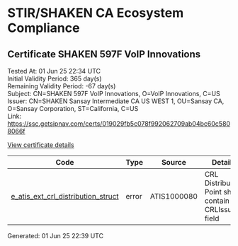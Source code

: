 # STIR/SHAKEN CA Ecosystem Compliance

## Certificate SHAKEN 597F VoIP Innovations

Tested At: 01 Jun 25 22:34 UTC\
Initial Validity Period: 365 day(s)\
Remaining Validity Period: -67 day(s)\
Subject: CN=SHAKEN 597F VoIP Innovations, O=VoIP Innovations, C=US\
Issuer: CN=SHAKEN Sansay Intermediate CA US WEST 1, OU=Sansay CA, O=Sansay Corporation, ST=California, C=US\
Link: https://ssc.getsipnav.com/certs/019029fb5c078f992062709ab04bc60c5808066f

[View certificate details](https://x509.io/?cert=MIICsjCCAlmgAwIBAgIUQpx8cHEeOCDwuOHerm%2FzJiJklr0wCgYIKoZIzj0EAwIwgYUxCzAJBgNVBAYTAlVTMRMwEQYDVQQIDApDYWxpZm9ybmlhMRswGQYDVQQKDBJTYW5zYXkgQ29ycG9yYXRpb24xEjAQBgNVBAsMCVNhbnNheSBDQTEwMC4GA1UEAwwnU0hBS0VOIFNhbnNheSBJbnRlcm1lZGlhdGUgQ0EgVVMgV0VTVCAxMB4XDTI0MDMyNjEzNTU1NFoXDTI1MDMyNjEzNTU1NFowTzELMAkGA1UEBhMCVVMxGTAXBgNVBAoMEFZvSVAgSW5ub3ZhdGlvbnMxJTAjBgNVBAMMHFNIQUtFTiA1OTdGIFZvSVAgSW5ub3ZhdGlvbnMwWTATBgcqhkjOPQIBBggqhkjOPQMBBwNCAAR%2B%2BZmw0bVpaKOl4tJuqmos1dgSAWp3WGUx0t3XLZU1tXGe7bMiWolSpiKIh3dPG4tBG%2BkkuR%2BOIQ73ng4Mp8xto4HbMIHYMBYGCCsGAQUFBwEaBAowCKAGFgQ1OTdGMBcGA1UdIAQQMA4wDAYKYIZIAYb%2FCQEBBDAdBgNVHQ4EFgQUnut7HqPQnwEG0wNyu5K32VbgDkkwHwYDVR0jBBgwFoAUrNOT9UNDzAq%2BRVgXE32SfNzDAUYwRwYDVR0fBEAwPjA8oDqgOIY2aHR0cHM6Ly9hdXRoZW50aWNhdGUtYXBpLmljb25lY3Rpdi5jb20vZG93bmxvYWQvdjEvY3JsMAwGA1UdEwEB%2FwQCMAAwDgYDVR0PAQH%2FBAQDAgeAMAoGCCqGSM49BAMCA0cAMEQCIBFzDmtz0HCgRjoGF7a2GwyDIU%2F0G979uRgUPD2YEygVAiBFx1QZmQuVikAhlcvF%2BAcBvI1alZ8M1SxWH2FOYHzFSA%3D%3D)

| Code | Type | Source | Details |
|------|------|--------|---------|
| [e_atis_ext_crl_distribution_struct](../../ISSUES/e_atis_ext_crl_distribution_struct/README.md) | error | ATIS1000080 | CRL Distribution Point shall contain a CRLIssuer field |


Generated: 01 Jun 25 22:39 UTC